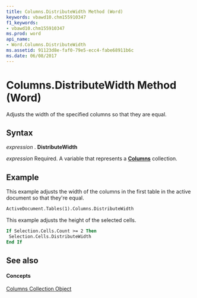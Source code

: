 ```yaml
---
title: Columns.DistributeWidth Method (Word)
keywords: vbawd10.chm155910347
f1_keywords:
- vbawd10.chm155910347
ms.prod: word
api_name:
- Word.Columns.DistributeWidth
ms.assetid: 91123d8e-faf0-79e5-ecc4-fabe68911b6c
ms.date: 06/08/2017
---
```



# Columns.DistributeWidth Method (Word)

Adjusts the width of the specified columns so that they are equal.


## Syntax

 _expression_ . **DistributeWidth**

 _expression_ Required. A variable that represents a **[Columns](Word.columns.md)** collection.


## Example

This example adjusts the width of the columns in the first table in the active document so that they're equal.


```vb
ActiveDocument.Tables(1).Columns.DistributeWidth
```

This example adjusts the height of the selected cells.




```vb
If Selection.Cells.Count >= 2 Then 
 Selection.Cells.DistributeWidth 
End If
```


## See also


#### Concepts


[Columns Collection Object](Word.columns.md)

